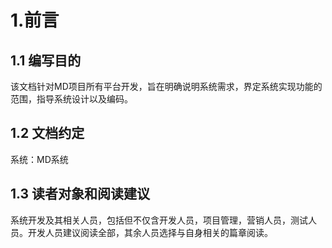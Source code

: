 # 1.前言

## 1.1 编写目的

该文档针对MD项目所有平台开发，旨在明确说明系统需求，界定系统实现功能的范围，指导系统设计以及编码。

## 1.2 文档约定

系统：MD系统

## 1.3 读者对象和阅读建议

系统开发及其相关人员，包括但不仅含开发人员，项目管理，营销人员，测试人员。开发人员建议阅读全部，其余人员选择与自身相关的篇章阅读。